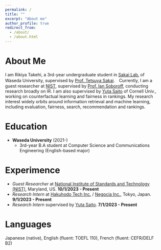```yaml
---
permalink: /
title: ""
excerpt: "About me"
author_profile: true
redirect_from:
  - /about/
  - /about.html
---
```


# About Me
I am Rikiya Takehi, a 3rd-year undergraduate student in [Sakai Lab.](http://sakailab.com/english/) of Waseda University, supervised by [Prof. Tetsuya Sakai](http://sakailab.com/tetsuya/).　Currently, I am a guest researcher at [NIST](nist.gov), supervised by [Prof. Ian Soboroff](https://www.nist.gov/people/ian-soboroff), conducting research broadly on IR. I am also supervised by [Yuta Saito](https://usait0.com/en/) of Cornell Univ., working on counterfactual learning and fairness in rankings. My research interest widely orbits around information retrieval and machine learning, including evaluation, fairness, search, recommendation and rankings.

# Education
- **Waseda University** (2021-)
  - 3rd-year B.A student at Computer Science and Communications Engineering (English-based major)

# Experimence
- _Guest Researcher_ at [National Institute of Standards and Technology (NIST)](https://www.nist.gov/), Maryland, US. **10/1/2023 - Present**
- _Research Intern_ at [Hakuhodo Tech Inc.](https://www.hakuhodo-technologies.co.jp/) / [Negocia Inc.](https://negocia.jp/), Tokyo, Japan. **9/1/2023 - Present**
- _Research Intern_ supervised by [Yuta Saito](https://usait0.com/en/). **7/1/2023 - Present**

# Languages
Japanese (native), English (fluent: TOEFL 110), French (fluent: CEFR/DELF B2)
